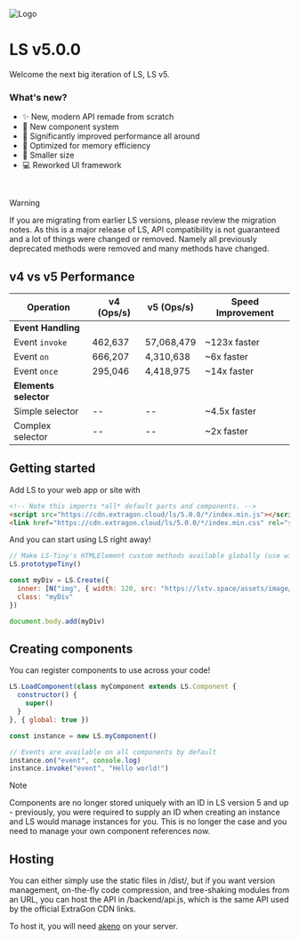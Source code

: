 ![Logo](https://github.com/user-attachments/assets/d2800b99-d5e9-4474-b8e0-22f563237bfa)

# LS v5.0.0
Welcome the next big iteration of LS, LS v5.<br>
### What's new?
- ✨ New, modern API remade from scratch
- 📔 New component system
- 🚀 Significantly improved performance all around
- 💾 Optimized for memory efficiency
- 💼 Smaller size
- 💻 Reworked UI framework

<br>

> [!WARNING]
> If you are migrating from earlier LS versions, please review the migration notes. As this is a major release of LS, API compatibility is not guaranteed and a lot of things were changed or removed. Namely all previously deprecated methods were removed and many methods have changed.

## v4 vs v5 Performance

| Operation               | v4 (Ops/s)      | v5 (Ops/s)            | Speed Improvement |
|-------------------------|-----------------|-----------------------|-------------------|
| **Event Handling**      |                 |                       |                   |
| Event `invoke`          | 462,637         | 57,068,479            | ~123x faster      |
| Event `on`              | 666,207         | 4,310,638             | ~6x faster        |
| Event `once`            | 295,046         | 4,418,975             | ~14x faster        |
| **Elements selector**   |                 |                       |                   |
| Simple selector         | --              | --                    | ~4.5x faster |
| Complex selector        | --              | --                    | ~2x faster |

## Getting started
Add LS to your web app or site with
```html
<!-- Note this imports *all* default parts and components. -->
<script src="https://cdn.extragon.cloud/ls/5.0.0/*/index.min.js"></script>
<link href="https://cdn.extragon.cloud/ls/5.0.0/*/index.min.css" rel="stylesheet">
```

And you can start using LS right away!
```js
// Make LS-Tiny's HTMLElement custom methods available globally (use with caution!)
LS.prototypeTiny()

const myDiv = LS.Create({
  inner: [N("img", { width: 120, src: "https://lstv.space/assets/image/prism_light.webp" }), "<br> Hello world!"],
  class: "myDiv"
})

document.body.add(myDiv)
```

## Creating components
You can register components to use across your code!
```js
LS.LoadComponent(class myComponent extends LS.Component {
  constructor() {
    super()
  }
}, { global: true })
```

```js
const instance = new LS.myComponent()

// Events are available on all components by default
instance.on("event", console.log)
instance.invoke("event", "Hello world!")
```
> [!NOTE]
> Components are no longer stored uniquely with an ID in LS version 5 and up - previously, you were required to supply an ID when creating an instance and LS would manage instances for you. This is no longer the case and you need to manage your own component references now.

## Hosting
You can either simply use the static files in /dist/, but if you want version management, on-the-fly code compression, and tree-shaking modules from an URL, you can host the API in /backend/api.js, which is the same API used by the official ExtraGon CDN links.<br>

To host it, you will need [akeno](https://github.com/the-lstv/Akeno) on your server.